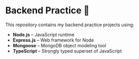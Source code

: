 # Backend Practice 🚀

This repository contains my backend practice projects using:

- **Node.js** – JavaScript runtime  
- **Express.js** – Web framework for Node  
- **Mongoose** – MongoDB object modeling tool  
- **TypeScript** – Strongly typed superset of JavaScript  